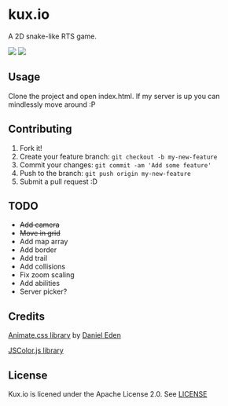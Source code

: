 # kux.io

A 2D snake-like RTS game.

![](https://img.shields.io/github/issues/Glarity/kux.io.svg)
![](https://img.shields.io/badge/license-Apache%202-blue.svg)

## Usage

Clone the project and open index.html. If my server is up you can mindlessly move around :P

## Contributing

1. Fork it!
2. Create your feature branch: `git checkout -b my-new-feature`
3. Commit your changes: `git commit -am 'Add some feature'`
4. Push to the branch: `git push origin my-new-feature`
5. Submit a pull request :D

## TODO

* ~~Add camera~~
* ~~Move in grid~~
* Add map array
* Add border
* Add trail
* Add collisions
* Fix zoom scaling
* Add abilities
* Server picker?

## Credits

[Animate.css library](https://github.com/daneden/animate.css) by [Daniel Eden](https://github.com/daneden)

[JSColor.js library](http://jscolor.com)

## License

Kux.io is licened under the Apache License 2.0. See [LICENSE](https://github.com/Glarity/kux.io/blob/master/LICENSE)
